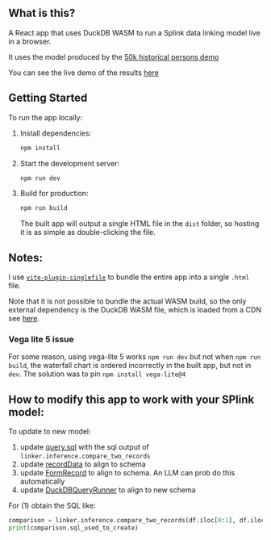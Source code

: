 ## What is this?

A React app that uses DuckDB WASM to run a Splink data linking model live in a browser.

It uses the model produced by the [50k historical persons demo](https://moj-analytical-services.github.io/splink/demos/examples/duckdb/deduplicate_50k_synthetic.html)

You can see the live demo of the results [here](https://www.robinlinacre.com/live_splink/)

## Getting Started

To run the app locally:

1. Install dependencies:
   ```bash
   npm install
   ```
2. Start the development server:
   ```bash
   npm run dev
   ```
3. Build for production:
   ```bash
   npm run build
   ```
   The built app will output a single HTML file in the `dist` folder, so hosting it is as simple as double-clicking the file.

## Notes:

I use [`vite-plugin-singlefile`](https://www.npmjs.com/package/vite-plugin-singlefile) to bundle the entire app into a single `.html` file.

Note that it is not possible to bundle the actual WASM build, so the only external dependency is the DuckDB WASM file, which is loaded from a CDN see [here](https://github.com/RobinL/vite_splink_in_browser/blob/1f07993f6895c965186da51b48c4ef14ac6ad818/src/DuckDBQueryRunner.jsx#L31).

### Vega lite 5 issue

For some reason, using vega-lite 5 works `npm run dev` but not when `npm run build`, the waterfall chart is ordered incorrectly in the built app, but not in `dev`.  The solution was to pin `npm install vega-lite@4`

## How to modify this app to work with your SPlink model:


To update to new model:
1. update [query.sql](src/data/query.sql) with the sql output of `linker.inference.compare_two_records`
2. update [recordData](src/data/recordData.json) to align to schema
3. update [FormRecord](src/FormRecord.jsx) to align to schema.  An LLM can prob do this automatically
4. update [DuckDBQueryRunner](src/DuckDBQueryRunner.jsx) to align to new schema


For (1) obtain the SQL like:

```python
comparison = linker.inference.compare_two_records(df.iloc[0:1], df.iloc[1:2])
print(comparison.sql_used_to_create)
```

